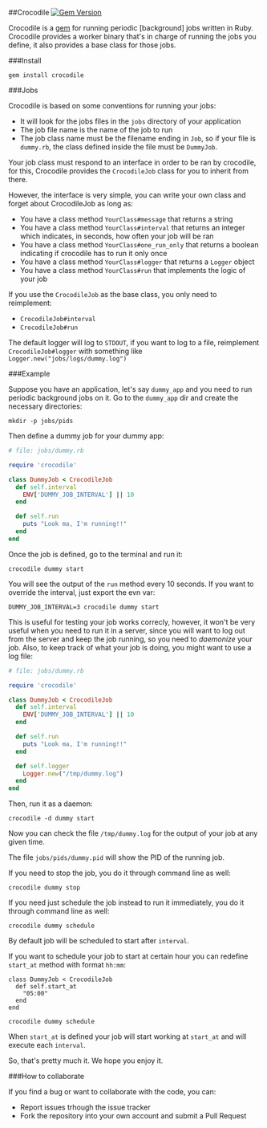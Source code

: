 ##Crocodile [![Gem Version](https://badge.fury.io/rb/crocodile.svg)](http://badge.fury.io/rb/crocodile)

Crocodile is a [gem](https://rubygems.org/gems/crocodile) for running periodic [background] jobs written in Ruby.
Crocodile provides a worker binary that's in charge of running the jobs you define, it also provides a base class for those jobs.

###Install

```
gem install crocodile
```

###Jobs

Crocodile is based on some conventions for running your jobs:

* It will look for the jobs files in the `jobs` directory of your application
* The job file name is the name of the job to run
* The job class name must be the filename ending in `Job`, so if your file is `dummy.rb`, the class defined inside the file must be `DummyJob`.

Your job class must respond to an interface in order to be ran by crocodile, for this, Crocodile provides the `CrocodileJob` class for you to inherit from there.

However, the interface is very simple, you can write your own class and forget about CrocodileJob as long as:

* You have a class method `YourClass#message` that returns a string
* You have a class method `YourClass#interval` that returns an integer which indicates, in seconds, how often your job will be ran
* You have a class method `YourClass#one_run_only` that returns a boolean indicating if crocodile has to run it only once
* You have a class method `YourClass#logger` that returns a `Logger` object
* You have a class method `YourClass#run` that implements the logic of your job

If you use the `CrocodileJob` as the base class, you only need to reimplement:

* `CrocodileJob#interval`
* `CrocodileJob#run`

The default logger will log to `STDOUT`, if you want to log to a file, reimplement `CrocodileJob#logger` with something like `Logger.new("jobs/logs/dummy.log")`

###Example

Suppose you have an application, let's say `dummy_app` and you need to run periodic background jobs on it.
Go to the `dummy_app` dir and create the necessary directories:

```
mkdir -p jobs/pids
```

Then define a dummy job for your dummy app:

```Ruby
# file: jobs/dummy.rb

require 'crocodile'

class DummyJob < CrocodileJob
  def self.interval
    ENV['DUMMY_JOB_INTERVAL'] || 10
  end

  def self.run
    puts "Look ma, I'm running!!"
  end
end
```

Once the job is defined, go to the terminal and run it:

```
crocodile dummy start
```

You will see the output of the `run` method every 10 seconds. If you want to override the interval, just export the evn var:

```
DUMMY_JOB_INTERVAL=3 crocodile dummy start
```

This is useful for testing your job works correcly, however, it won't be very useful when you need to run it in a server, since you will want to log out from the server and keep the job running, so you need to _daemonize_ your job. Also, to keep track of what your job is doing, you might want to use a log file:

```Ruby
# file: jobs/dummy.rb

require 'crocodile'

class DummyJob < CrocodileJob
  def self.interval
    ENV['DUMMY_JOB_INTERVAL'] || 10
  end

  def self.run
    puts "Look ma, I'm running!!"
  end

  def self.logger
    Logger.new("/tmp/dummy.log")
  end
end
```

Then, run it as a daemon:

```
crocodile -d dummy start
```

Now you can check the file `/tmp/dummy.log` for the output of your job at any given time.

The file `jobs/pids/dummy.pid` will show the PID of the running job.

If you need to stop the job, you do it through command line as well:

```
crocodile dummy stop
```

If you need just schedule the job instead to run it immediately, you do it through command line as well:

```
crocodile dummy schedule
```

By default job will be scheduled to start after `interval`.

If you want to schedule your job to start at certain hour you can redefine `start_at` method with format `hh:mm`:

```
class DummyJob < CrocodileJob
  def self.start_at
    "05:00"
  end
end

crocodile dummy schedule
```

When `start_at` is defined your job will start working at `start_at` and will execute each `interval`.

So, that's pretty much it. We hope you enjoy it.

###How to collaborate

If you find a bug or want to collaborate with the code, you can:

* Report issues trhough the issue tracker
* Fork the repository into your own account and submit a Pull Request

